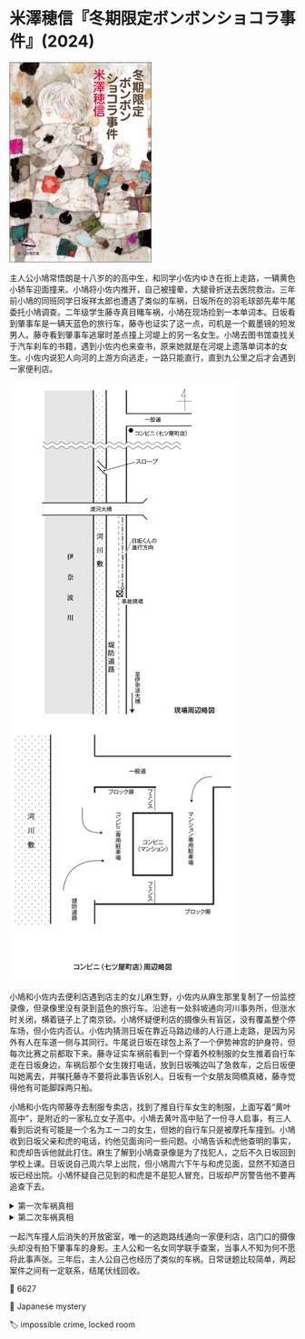 # 米澤穂信『冬期限定ボンボンショコラ事件』(2024)

<img src=images/2024_cover.jpg width=250/>

主人公小鳩常悟朗是十八岁的的高中生，和同学小佐内ゆき在街上走路，一辆黄色小轿车迎面撞来。小鳩将小佐内推开，自己被撞晕，大腿骨折送去医院救治。三年前小鳩的同班同学日坂祥太郎也遭遇了类似的车祸，日坂所在的羽毛球部先辈牛尾委托小鳩调查。二年级学生藤寺真目睹车祸，小鳩在现场捡到一本单词本。日坂看到肇事车是一辆天蓝色的旅行车，藤寺也证实了这一点，司机是一个戴墨镜的短发男人。藤寺看到肇事车逃窜时差点撞上河堤上的另一名女生。小鳩去图书馆查找关于汽车刹车的书籍，遇到小佐内也来查书，原来她就是在河堤上遗落单词本的女生。小佐内说犯人向河的上游方向逃走，一路只能直行，直到九公里之后才会遇到一家便利店。

<img src=images/2024_map.gif width=400/>
<img src=images/2024_store.gif width=400/>

小鳩和小佐内去便利店遇到店主的女儿麻生野，小佐内从麻生那里复制了一份监控录像，但录像里没有录到蓝色的旅行车。沿途有一处斜坡通向河川事务所，但涨水时关闭，横着链子上了南京锁。小鳩怀疑便利店的摄像头有盲区，没有覆盖整个停车场，但小佐内否认。小佐内猜测日坂在靠近马路边缘的人行道上走路，是因为另外有人在车道一侧与其同行。牛尾说日坂在球包上系了一个伊势神宫的护身符，但每次比赛之前都取下来。藤寺证实车祸前看到一个穿着外校制服的女生推着自行车走在日坂身边，车祸后那个女生拨打电话，放到日坂嘴边叫了急救车，之后日坂便叫她离去，并嘱托藤寺不要将此事告诉别人。日坂有一个女朋友岡橋真緒，藤寺觉得他有可能脚踩两只船。

小鳩和小佐内带藤寺去制服专卖店，找到了推自行车女生的制服，上面写着“黄叶高中”，是附近的一家私立女子高中。小鳩去黄叶高中贴了一份寻人启事，有三人看到后说有可能是一个名为エーコ的女生，但她的自行车只是被摩托车撞到。小鳩收到日坂父亲和虎的电话，约他见面询问一些问题。小鳩告诉和虎他查明的事实，和虎却告诉他就此打住。麻生了解到小鳩查录像是为了找犯人，之后不久日坂回到学校上课。日坂说自己周六早上出院，但小鳩周六下午与和虎见面，显然不知道日坂已经出院。小鳩怀疑自己见到的和虎是不是犯人冒充，日坂却严厉警告他不要再追查下去。

<details><summary>第一次车祸真相</summary>
新闻报道警察逮捕了肇事司机永原匠真，他在便利店工作，篡改了监控录像，后被麻生发现。
</details>

<details><summary>第二次车祸真相</summary>
小鳩在医院的护士是日坂祥太郎的姐姐日坂エーコ，为了怕小鳩认出所以摘下了自己的名牌。（伏线：エーコ推小鳩的轮椅去屋顶花园时，明明直走就是电梯，却偏偏往左走，以免经过护士站被人叫名字。）エーコ和祥太郎的父母离婚，二人分别跟父母居住，只能偷偷见面，但小鳩张贴告示被和虎发现，父母彻底复合无望，祥太郎绝望自杀，エーコ因此对小鳩怀恨在心。エーコ开车时偶然看到小鳩和小佐内，便开车将小鳩撞倒。（伏线：事故过后エーコ不再开车上班，所以皮肤晒黑。）エーコ担心小鳩和别人谈起车祸事件，所以给他服用安眠药。祥太郎没有死，被小佐内带到医院，劝姐姐不要执迷不悟。
</details>

一起汽车撞人后消失的开放密室，唯一的逃跑路线通向一家便利店，店门口的摄像头却没有拍下肇事车的身影。主人公和一名女同学联手查案，当事人不知为何不愿将此事声张。三年后，主人公自己也经历了类似的车祸。日常谜题比较简单，两起案件之间有一定联系，结尾伏线回收。

:link: 6627

:file_folder: Japanese mystery

:label: impossible crime, locked room
